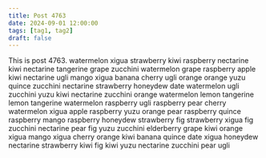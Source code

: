 ```yaml
---
title: Post 4763
date: 2024-09-01 12:00:00
tags: [tag1, tag2]
draft: false
---
```

This is post 4763.
watermelon
xigua
strawberry
kiwi
raspberry
nectarine
kiwi
nectarine
tangerine
grape
zucchini
watermelon
grape
raspberry
apple
kiwi
nectarine
ugli
mango
xigua
banana
cherry
ugli
orange
orange
yuzu
quince
zucchini
nectarine
strawberry
honeydew
date
watermelon
ugli
zucchini
yuzu
kiwi
nectarine
zucchini
orange
watermelon
lemon
tangerine
lemon
tangerine
watermelon
raspberry
ugli
raspberry
pear
cherry
watermelon
xigua
apple
raspberry
yuzu
orange
pear
raspberry
quince
raspberry
mango
raspberry
honeydew
strawberry
fig
strawberry
xigua
fig
zucchini
nectarine
pear
fig
yuzu
zucchini
elderberry
grape
kiwi
orange
xigua
mango
xigua
cherry
orange
kiwi
banana
quince
date
xigua
honeydew
nectarine
strawberry
kiwi
fig
kiwi
yuzu
nectarine
zucchini
pear
ugli
